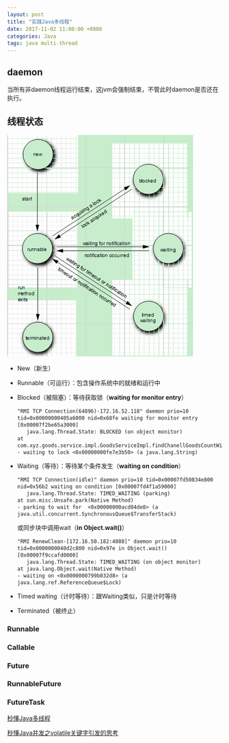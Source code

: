 ```yaml
---
layout: post
title: "实践Java多线程"
date: 2017-11-02 11:08:00 +0800
categories: Java
tags: java multi-thread
---
```




## daemon

当所有非daemon线程运行结束，这jvm会强制结束，不管此时daemon是否还在执行。

## 线程状态

![线程状态及转换](/images/threadState.png)

* New（新生）

* Runnable（可运行）：包含操作系统中的就绪和运行中

* Blocked（被阻塞）：等待获取锁（**waiting for monitor entry**）

  ```
  "RMI TCP Connection(64896)-172.16.52.118" daemon prio=10 tid=0x00000000405a6000 nid=0x68fe waiting for monitor entry [0x00007f2be65a3000]
     java.lang.Thread.State: BLOCKED (on object monitor)
  at com.xyz.goods.service.impl.GoodsServiceImpl.findChanellGoodsCountWithCache(GoodsServiceImpl.java:1734)
  - waiting to lock <0x00000000fe7e3b50> (a java.lang.String)
  ```

* Waiting（等待）：等待某个条件发生（**waiting on condition**）

  ```
  "RMI TCP Connection(idle)" daemon prio=10 tid=0x00007fd50834e800 nid=0x56b2 waiting on condition [0x00007fd4f1a59000]
     java.lang.Thread.State: TIMED_WAITING (parking)
  at sun.misc.Unsafe.park(Native Method)
  - parking to wait for  <0x00000000acd84de8> (a java.util.concurrent.SynchronousQueue$TransferStack)
  ```

  或同步块中调用wait（**in Object.wait()**）

  ```
  "RMI RenewClean-[172.16.50.182:4888]" daemon prio=10 tid=0x0000000040d2c800 nid=0x97e in Object.wait() [0x00007f9ccafd0000]
     java.lang.Thread.State: TIMED_WAITING (on object monitor)
  at java.lang.Object.wait(Native Method)
  - waiting on <0x0000000799b032d8> (a java.lang.ref.ReferenceQueue$Lock)
  ```

* Timed waiting（计时等待）：跟Waiting类似，只是计时等待

* Terminated（被终止）



### Runnable

### Callable

### Future

### RunnableFuture

### FutureTask



[秒懂Java多线程](https://blog.csdn.net/ShuSheng0007/article/details/80633873)

[秒懂Java并发之volatile关键字引发的思考](https://blog.csdn.net/ShuSheng0007/article/details/84642195)